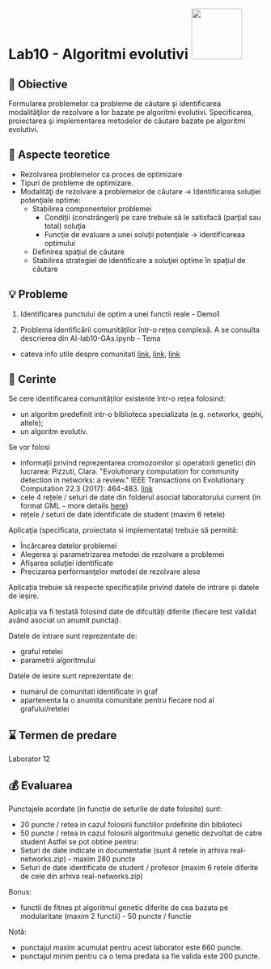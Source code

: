 # Lab10 - Algoritmi evolutivi  <img src="evolComp.gif" width="100">



## :microscope: Obiective 

Formularea problemelor ca probleme de căutare şi identificarea modalităţilor de rezolvare a lor bazate pe algoritmi evolutivi. Specificarea, proiectarea şi implementarea metodelor de căutare bazate pe algoritmi evolutivi.

## :book:  Aspecte teoretice

- Rezolvarea problemelor ca proces de optimizare
- Tipuri de probleme de optimizare.
- Modalităţi de rezolvare a problemelor de căutare -> Identificarea soluţiei potenţiale optime:
    - Stabilirea componentelor problemei 
        - Condiţii (constrângeri) pe care trebuie să le satisfacă (parţial sau total) soluţia  
        - Funcţie de evaluare a unei soluţii potenţiale -> identificareaa optimului
    - Definirea spaţiul de căutare 
    - Stabilirea strategiei de identificare a soluţiei optime în spaţiul de căutare 

## :bulb: Probleme

1. Identificarea punctului de optim a unei functii reale - Demo1

2. Problema identificării comunităților într-o rețea complexă. A se consulta descrierea din AI-lab10-GAs.ipynb - Tema
- cateva info utile despre comunitati [link](https://youtu.be/sI8TK2mETrk?feature=shared), [link](https://youtu.be/RfgjHoVCZwU?feature=shared), [link](https://www.youtube.com/watch?v=KXi4ha79o3s)

## :memo:  Cerinte 

Se cere identificarea comunităților existente într-o rețea folosind:
- un algoritm predefinit intr-o biblioteca specializata (e.g. networkx, gephi, altele);
- un algoritm evolutiv. 

Se vor folosi 
-	informații privind reprezentarea cromozomilor și operatorii genetici din lucrarea: Pizzuti, Clara. "Evolutionary computation for community detection in networks: a review." IEEE Transactions on Evolutionary Computation 22.3 (2017): 464-483. [link](http://staff.icar.cnr.it/pizzuti/pubblicazioni/IEEETEC2017.pdf)
-	cele 4 rețele / seturi de date din folderul asociat laboratorului current (in format GML – more details [here](https://www.fim.uni-passau.de/fileadmin/dokumente/fakultaeten/fim/lehrstuhl/rutter/abschlussarbeiten/ba-goetz.pdf))
-	rețele / seturi de date identificate de student (maxim 6 retele)


Aplicaţia (specificata, proiectata si implementata) trebuie să permită:
-	Încărcarea datelor problemei 
-	Alegerea şi parametrizarea metodei de rezolvare a problemei
-	Afişarea soluţiei identificate
-	Precizarea performanţelor metodei de rezolvare alese

Aplicația trebuie să respecte specificațiile privind datele de intrare și datele de ieșire.

Aplicația va fi testată folosind date de difcultăți diferite (fiecare test validat având asociat un anumit punctaj).

Datele de intrare sunt reprezentate de:
-	graful retelei
-	parametrii algoritmului

Datele de iesire sunt reprezentate de:
-	numarul de comunitati identificate in graf
-	apartenenta la o anumita comunitate pentru fiecare nod al grafului/retelei


## :hourglass: Termen de predare 
Laborator 12 

## :moneybag: Evaluarea

Punctajele acordate (in funcție de seturile de date folosite) sunt:
- 20 puncte / retea in cazul folosirii functiilor prdefinite din biblioteci
- 50 puncte / retea  in cazul folosirii algoritmului genetic dezvoltat de catre student
Astfel se pot obtine pentru:
- Seturi de date indicate in documentatie (sunt 4 retele in arhiva real-networks.zip) - maxim 280 puncte   
- Seturi de date identificate de student / profesor (maxim 6 retele diferite de cele din arhiva real-networks.zip)

Bonus:
- functii de fitnes pt algoritmul genetic diferite de cea bazata pe modularitate (maxim 2 functii) - 50 puncte / functie


Notă: 
- punctajul maxim acumulat pentru acest laborator este 660 puncte.
- punctajul minim pentru ca o tema predata sa fie valida este 200 puncte.  



